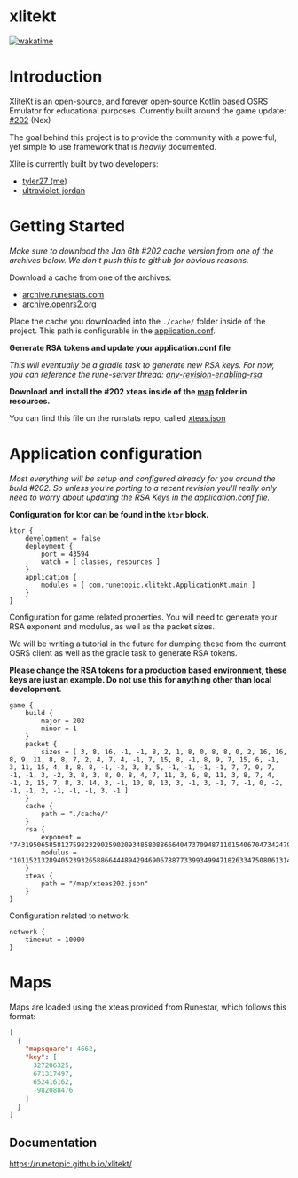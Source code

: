 # xlitekt
[![wakatime](https://wakatime.com/badge/user/00b793fe-9bcc-4e7a-88c2-7c1879c548ce/project/392eeeea-4500-4c18-904b-2c0d662dfb81.svg)](https://wakatime.com/badge/user/00b793fe-9bcc-4e7a-88c2-7c1879c548ce/project/392eeeea-4500-4c18-904b-2c0d662dfb81)

# Introduction

XliteKt is an open-source, and forever open-source Kotlin based OSRS Emulator for educational purposes. Currently built around the game
update: [#202](https://oldschool.runescape.wiki/w/5_January) (Nex)

The goal behind this project is to provide the community with a powerful, yet simple to use framework that is _heavily_
documented. 

Xlite is currently built by two developers:
 - [tyler27 (me)](https://github.com/tyler27)
 - [ultraviolet-jordan](https://github.com/ultraviolet-jordan)
# Getting Started
_Make sure to download the Jan 6th #202 cache version from one of the archives below. We don't push this to github for
obvious reasons._

Download a cache from one of the archives:

- [archive.runestats.com](https://archive.runestats.com/osrs/)
- [archive.openrs2.org](https://archive.openrs2.org/)

Place the cache you downloaded into the ``./cache/`` folder inside of the project. This path is configurable in
the [application.conf](/src/main/resources/application.conf).

**Generate RSA tokens and update your application.conf file**

_This will eventually be a gradle task to generate new RSA keys. For now, you can reference the rune-server thread: [any-revision-enabling-rsa](https://www.rune-server.ee/runescape-development/rs2-server/tutorials/305532-any-revision-enabling-rsa.html)_

**Download and install the #202 xteas inside of the [map](/src/main/resources/map) folder in resources.**

You can find this file on the runstats repo, called [xteas.json](https://archive.runestats.com/osrs/xtea/2022-01-19-rev202.json)
# Application configuration

_Most everything will be setup and configured already for you around the build #202. So unless you're porting to a recent revision you'll really only need to worry about updating the RSA Keys in the application.conf file._

**Configuration for ktor can be found in the ```ktor``` block.**
```shell
ktor {
    development = false
    deployment {
        port = 43594
        watch = [ classes, resources ]
    }
    application {
        modules = [ com.runetopic.xlitekt.ApplicationKt.main ]
    }
}
```
Configuration for game related properties. You will need to generate your RSA exponent and modulus, as well as the packet sizes.

We will be writing a tutorial in the future for dumping these from the current OSRS client as well as the gradle task to generate RSA tokens.

**Please change the RSA tokens for a production based environment, these keys are just an example. Do not use this for anything other than local development.**
```shell
game {
    build {
        major = 202
        minor = 1
    }
    packet {
        sizes = [ 3, 8, 16, -1, -1, 8, 2, 1, 8, 0, 8, 8, 0, 2, 16, 16, 8, 9, 11, 8, 8, 7, 2, 4, 7, 4, -1, 7, 15, 8, -1, 8, 9, 7, 15, 6, -1, 3, 11, 15, 4, 8, 8, 8, -1, -2, 3, 3, 5, -1, -1, -1, -1, 7, 7, 0, 7, -1, -1, 3, -2, 3, 8, 3, 8, 0, 8, 4, 7, 11, 3, 6, 8, 11, 3, 8, 7, 4, -1, 2, 15, 7, 8, 3, 14, 3, -1, 10, 8, 13, 3, -1, 3, -1, 7, -1, 0, -2, -1, -1, 2, -1, -1, -1, 3, -1 ]
    }
    cache {
        path = "./cache/"
    }
    rsa {
        exponent = "74319506585812759823290259020934858088666404737094871101540670473424793671202076033582991318775440709937362678616598621443723414224839661646087632908361014054642952231258678163322462341878133664959918342102621655539431162351843502897522597279543226584696172903586455624355061037387268986011976499046968675073"
        modulus = "101152132894052393265886644489429469067887733993499471826334750806131431774995232950094045980615261210482740859538462033841944288877997111341162261129657268035424385776764492943939466200272309679088830878857767599863397432612329236019641861788901097158810527108145428907942159175673330991981851896173021952237"
    }
    xteas {
        path = "/map/xteas202.json"
    }
}
```

Configuration related to network.
```shell
network {
    timeout = 10000
}
```

# Maps
Maps are loaded using the xteas provided from Runestar, which follows this format:

```json
[
  {
    "mapsquare": 4662,
    "key": [
      327206325,
      671317497,
      652416162,
      -982088476
    ]
  }
]
```

## Documentation
https://runetopic.github.io/xlitekt/
